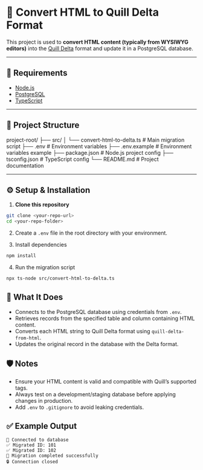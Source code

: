 # 🔁 Convert HTML to Quill Delta Format

This project is used to **convert HTML content (typically from WYSIWYG editors)** into the [Quill Delta](https://quilljs.com/docs/delta/) format and update it in a PostgreSQL database.

---

## 🔧 Requirements

- [Node.js](https://nodejs.org/)
- [PostgreSQL](https://www.postgresql.org/)
- [TypeScript](https://www.typescriptlang.org/)

---

## 📁 Project Structure

project-root/
├── src/
│ └── convert-html-to-delta.ts # Main migration script
├── .env # Environment variables
├── .env.example # Environment variables example
├── package.json # Node.js project config
├── tsconfig.json # TypeScript config
└── README.md # Project documentation

---

## ⚙️ Setup & Installation

1. **Clone this repository**

```bash
git clone <your-repo-url>
cd <your-repo-folder>
```

2. Create a `.env` file in the root directory with your environment.

3. Install dependencies

```bash
npm install
```

4. Run the migration script

```bash
npx ts-node src/convert-html-to-delta.ts
```

## 🧪 What It Does

- Connects to the PostgreSQL database using credentials from `.env`.
- Retrieves records from the specified table and column containing HTML content.
- Converts each HTML string to Quill Delta format using `quill-delta-from-html`.
- Updates the original record in the database with the Delta format.

## 🛡️ Notes

- Ensure your HTML content is valid and compatible with Quill’s supported tags.
- Always test on a development/staging database before applying changes in production.
- Add `.env` to `.gitignore` to avoid leaking credentials.

## ✅ Example Output

```pgsql
🔌 Connected to database
✅ Migrated ID: 101
✅ Migrated ID: 102
🎉 Migration completed successfully
🔒 Connection closed
```
